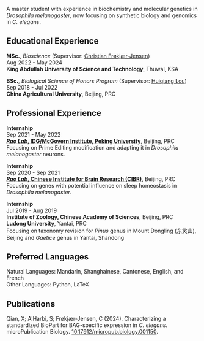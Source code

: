 A master student with experience in biochemistry and molecular genetics in _Drosophila melanogaster_, now focusing on synthetic biology and genomics in _C. elegans_.

## Educational Experience
**MSc.**, _Bioscience_ (Supervisor: [Christian Frøkjær-Jensen](mailto:christianfj@gmail.com))\
Aug 2022 - May 2024\
**King Abdullah University of Science and Technology**, Thuwal, KSA

**BSc.**, _Biological Science of Honors Program_ (Supervisor: [Huiqiang Lou](mailto:lou@cau.edu.cn))\
Sep 2018 - Jul 2022\
**China Agricultural University**, Beijing, PRC

## Professional Experience
**Internship**\
Sep 2021 - May 2022\
**[_Rao Lab_, IDG/McGovern Institute, Peking University](https://mgv.pku.edu.cn/english/people/lbd/PrincipalInvestigator1/360555.htm)**, Beijing, PRC\
Focusing on Prime Editing modification and adapting it in _Drosophila melanogaster_ neurons.

**Internship**\
Sep 2020 - Sep 2021\
**[_Rao Lab_, Chinese Institute for Brain Research (CIBR)](https://www.cibr.ac.cn/science/team/detail/401?language=en)**, Beijing, PRC\
Focusing on genes with potential influence on sleep homeostasis in _Drosophila melanogaster_.

**Internship**\
Jul 2019 - Aug 2019\
**Institute of Zoology, Chinese Academy of Sciences**, Beijing, PRC\
**Ludong University**, Yantai, PRC\
Focusing on taxonomy revision for _Pinus_ genus in Mount Dongling (东灵山), Beijing and _Gaetice_ genus in Yantai, Shandong

## Preferred Languages
Natural Languages: Mandarin, Shanghainese, Cantonese, English, and French\
Other Languages: Python, LaTeX

## Publications
Qian, X; AlHarbi, S; Frøkjær-Jensen, C (2024). Characterizing a standardized BioPart for BAG-specific expression in <i>C. elegans</i>. microPublication Biology. <a href="https://doi.org/10.17912/micropub.biology.001150" target="_blank" rel="noopener noreferrer">10.17912/micropub.biology.001150</a>.
